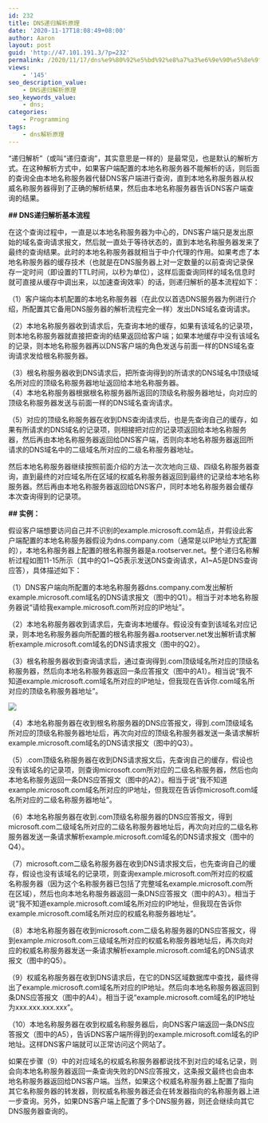 ```yaml
---
id: 232
title: DNS递归解析原理
date: '2020-11-17T18:08:49+08:00'
author: Aaron
layout: post
guid: 'http://47.101.191.3/?p=232'
permalink: /2020/11/17/dns%e9%80%92%e5%bd%92%e8%a7%a3%e6%9e%90%e5%8e%9f%e7%90%86/
views:
    - '145'
seo_description_value:
    - DNS递归解析原理
seo_keywords_value:
    - dns;
categories:
    - Programming
tags:
    - dns解析原理
---
```


“递归解析”（或叫“递归查询”，其实意思是一样的）是最常见，也是默认的解析方式。在这种解析方式中，如果客户端配置的本地名称服务器不能解析的话，则后面的查询全由本地名称服务器代替DNS客户端进行查询，直到本地名称服务器从权威名称服务器得到了正确的解析结果，然后由本地名称服务器告诉DNS客户端查询的结果。

**##  DNS递归解析基本流程**

在这个查询过程中，一直是以本地名称服务器为中心的，DNS客户端只是发出原始的域名查询请求报文，然后就一直处于等待状态的，直到本地名称服务器发来了最终的查询结果。此时的本地名称服务器就相当于中介代理的作用。如果考虑了本地名称服务器的缓存技术（也就是在DNS服务器上对一定数量的以前查询记录保存一定时间（即设置的TTL时间，以秒为单位），这样后面查询同样的域名信息时就可直接从缓存中调出来，以加速查询效率）的话，则递归解析的基本流程如下：

（1）客户端向本机配置的本地名称服务器（在此仅以首选DNS服务器为例进行介绍，所配置其它备用DNS服务器的解析流程完全一样）发出DNS域名查询请求。

（2）本地名称服务器收到请求后，先查询本地的缓存，如果有该域名的记录项，则本地名称服务器就直接把查询的结果返回给客户端；如果本地缓存中没有该域名的记录，则本地名称服务器再以DNS客户端的角色发送与前面一样的DNS域名查询请求发给根名称服务器。

（3）根名称服务器收到DNS请求后，把所查询得到的所请求的DNS域名中顶级域名所对应的顶级名称服务器地址返回给本地名称服务器。  
（4）本地名称服务器根据根名称服务器所返回的顶级名称服务器地址，向对应的顶级名称服务器发送与前面一样的DNS域名查询请求。

（5）对应的顶级名称服务器在收到DNS查询请求后，也是先查询自己的缓存，如果有所请求的DNS域名的记录项，则相接把对应的记录项返回给本地名称服务器，然后再由本地名称服务器返回给DNS客户端，否则向本地名称服务器返回所请求的DNS域名中的二级域名所对应的二级名称服务器地址。

然后本地名称服务器继续按照前面介绍的方法一次次地向三级、四级名称服务器查询，直到最终的对应域名所在区域的权威名称服务器返回到最终的记录给本地名称服务器。然后再由本地名称服务器返回给DNS客户，同时本地名称服务器会缓存本次查询得到的记录项。

**## 实例：**

假设客户端想要访问自己并不识别的example.microsoft.com站点，并假设此客户端配置的本地名称服务器假设为dns.company.com（通常是以IP地址方式配置的），本地名称服务器上配置的根名称服务器是a.rootserver.net。整个递归名称解析过程如图11-15所示（其中的Q1~Q5表示发送DNS查询请求，A1~A5是DNS查询应答），具体描述如下：

（1）DNS客户端向所配置的本地名称服务器dns.company.com发出解析example.microsoft.com域名的DNS请求报文（图中的Q1）。相当于对本地名称服务器说“请给我example.microsoft.com所对应的IP地址”。

（2）本地名称服务器收到请求后，先查询本地缓存。假设没有查到该域名对应记录，则本地名称服务器向所配置的根名称服务器a.rootserver.net发出解析请求解析example.microsoft.com域名的DNS请求报文（图中的Q2）。

（3）根名称服务器收到查询请求后，通过查询得到.com顶级域名所对应的顶级名称服务器，然后向本地名称服务器返回一条应答报文（图中的A1）。相当说“我不知道example.microsoft.com域名所对应的IP地址，但我现在告诉你.com域名所对应的顶级名称服务器地址”。

![](https://z3.ax1x.com/2021/03/21/65y5ef.png)

（4）本地名称服务器在收到根名称服务器的DNS应答报文，得到.com顶级域名所对应的顶级名称服务器地址后，再次向对应的顶级名称服务器发送一条请求解析example.microsoft.com域名的DNS请求报文（图中的Q3）。

（5）.com顶级名称服务器在收到DNS请求报文后，先查询自己的缓存，假设也没有该域名的记录项，则查询microsoft.com所对应的二级名称服务器，然后也向本地名称服务返回一条DNS应答报文（图中的A2）。相当于说“我不知道example.microsoft.com域名所对应的IP地址，但我现在告诉你microsoft.com域名所对应的二级名称服务器地址”。

（6）本地名称服务器在收到.com顶级名称服务器的DNS应答报文，得到microsoft.com二级域名所对应的二级名称服务器地址后，再次向对应的二级名称服务器发送一条请求解析example.microsoft.com域名的DNS请求报文（图中的Q4）。

（7）microsoft.com二级名称服务器在收到DNS请求报文后，也先查询自己的缓存，假设也没有该域名的记录项，则查询example.microsoft.com所对应的权威名称服务器（因为这个名称服务器已包括了完整域名example.microsoft.com所在区域），然后也向本地名称服务器返回一条DNS应答报文（图中的A3）。相当于说“我不知道example.microsoft.com域名所对应的IP地址，但我现在告诉你example.microsoft.com域名所对应的权威名称服务器地址”。

（8）本地名称服务器在收到microsoft.com二级名称服务器的DNS应答报文，得到example.microsoft.com三级域名所对应的权威名称服务器地址后，再次向对应的权威名称服务器发送一条请求解析example.microsoft.com域名的DNS请求报文（图中的Q5）。

（9）权威名称服务器在收到DNS请求后，在它的DNS区域数据库中查找，最终得出了example.microsoft.com域名所对应的IP地址。然后向本地名称服务器返回到条DNS应答报文（图中的A4）。相当于说“example.microsoft.com域名的IP地址为xxx.xxx.xxx.xxx”。

（10）本地名称服务器在收到权威名称服务器后，向DNS客户端返回一条DNS应答报文（图中的A5），告诉DNS客户端所得到的example.microsoft.com域名的IP地址。这样DNS客户端就可以正常访问这个网站了。

如果在步骤（9）中的对应域名的权威名称服务器都说找不到对应的域名记录，则会向本地名称服务器返回一条查询失败的DNS应答报文，这条报文最终也会由本地名称服务器返回给DNS客户端。当然，如果这个权威名称服务器上配置了指向其它名称服务器的转发器，则权威名称服务器还会在转发器指向的名称服务器上进一步查询。另外，如果DNS客户端上配置了多个DNS服务器，则还会继续向其它DNS服务器查询的。
